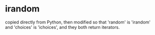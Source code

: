 # irandom
copied directly from Python, then modified so that 'random' is 'irandom' and 'choices' is 'ichoices', and they both return iterators.

